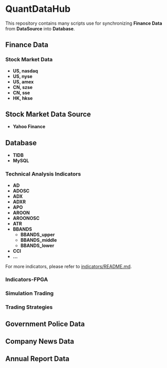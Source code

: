 # QuantDataHub

This repository contains many scripts use for synchronizing **Finance Data** from **DataSource** into **Database**. 

## Finance Data
### Stock Market Data
- **US, nasdaq**
- **US, nyse**
- **US, amex**
- **CN, szse**
- **CN, sse**
- **HK, hkse**
  
## Stock Market Data Source

- **Yahoo Finance**

## Database

- **TIDB**
- **MySQL**

### Technical Analysis Indicators
- **AD**
- **ADOSC**
- **ADX**
- **ADXR**
- **APO**
- **AROON**
- **AROONOSC**
- **ATR**
- **BBANDS**
  - **BBANDS_upper**
  - **BBANDS_middle**
  - **BBANDS_lower**
- **CCI**
- **...**

For more indicators, please refer to [indicators/README.md](indicators/README.md).

### Indicators-FPGA

### Simulation Trading

### Trading Strategies

## Government Police Data

## Company News Data

## Annual Report Data



